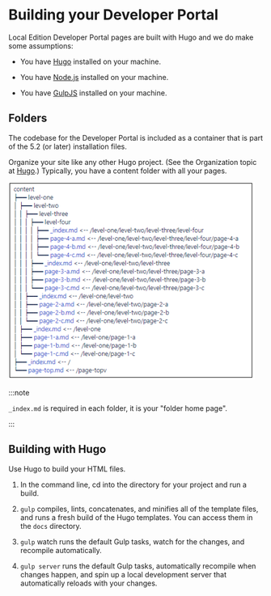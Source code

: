﻿---
sidebar_position: 5
---

# Building your Developer Portal

<head>
  <meta name="guidename" content="API Management"/>
  <meta name="context" content="GUID-f1cb4f45-0ee9-4403-be20-c43a123cba99"/>
</head>

Local Edition Developer Portal pages are built with Hugo and we do make some assumptions: 

- You have [Hugo](https://gohugo.io/) installed on your machine.

- You have [Node.js](https://nodejs.org/en/) installed on your machine. 

- You have [GulpJS](https://gulpjs.com/) installed on your machine. 

## Folders

The codebase for the Developer Portal is included as a container that is part of the 5.2 (or later) installation files. 

Organize your site like any other Hugo project. (See the Organization topic at [Hugo](https://gohugo.io/content-management/).) Typically, you have a content folder with all your pages.

![](../../Images/devportalfolders.png)

:::note

`_index.md` is required in each folder, it is your "folder home page". 

:::

## Building with Hugo

Use Hugo to build your HTML files. 

1. In the command line, cd into the directory for your project and run a build.

2. `gulp` compiles, lints, concatenates, and minifies all of the template files, and runs a fresh build of the Hugo templates. You can access them in the `docs` directory. 

3. `gulp` watch runs the default Gulp tasks, watch for the changes, and recompile automatically. 

4. `gulp server` runs the default Gulp tasks, automatically recompile when changes happen, and spin up a local development server that automatically reloads with your changes. 
